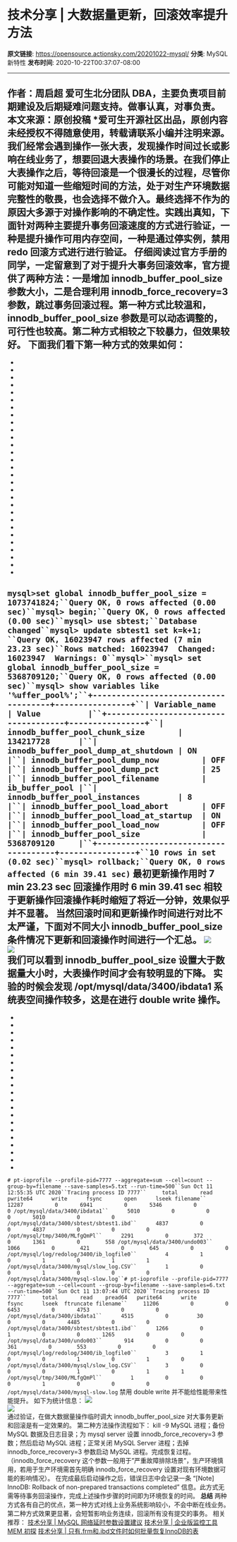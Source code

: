 # 技术分享 | 大数据量更新，回滚效率提升方法

**原文链接**: https://opensource.actionsky.com/20201022-mysql/
**分类**: MySQL 新特性
**发布时间**: 2020-10-22T00:37:07-08:00

---

作者：周启超
爱可生北分团队 DBA，主要负责项目前期建设及后期疑难问题支持。做事认真，对事负责。
本文来源：原创投稿
*爱可生开源社区出品，原创内容未经授权不得随意使用，转载请联系小编并注明来源。
我们经常会遇到操作一张大表，发现操作时间过长或影响在线业务了，想要回退大表操作的场景。在我们停止大表操作之后，等待回滚是一个很漫长的过程，尽管你可能对知道一些缩短时间的方法，处于对生产环境数据完整性的敬畏，也会选择不做介入。最终选择不作为的原因大多源于对操作影响的不确定性。实践出真知，下面针对两种主要提升事务回滚速度的方式进行验证，一种是提升操作可用内存空间，一种是通过停实例，禁用 redo 回滚方式进行进行验证。
仔细阅读过官方手册的同学，一定留意到了对于提升大事务回滚效率，官方提供了两种方法：一是增加 innodb_buffer_pool_size 参数大小，二是合理利用 innodb_force_recovery=3 参数，跳过事务回滚过程。第一种方式比较温和，innodb_buffer_pool_size 参数是可以动态调整的，可行性也较高。第二种方式相较之下较暴力，但效果较好。
下面我们看下第一种方式的效果如何：
- 
- 
- 
- 
- 
- 
- 
- 
- 
- 
- 
- 
- 
- 
- 
- 
- 
- 
- 
- 
- 
- 
- 
- 
- 
- 
- 
- 
- 
- 
`mysql>set global innodb_buffer_pool_size = 1073741824;``Query OK, 0 rows affected (0.00 sec)``mysql> begin;``Query OK, 0 rows affected (0.00 sec)``mysql> use sbtest;``Database changed``mysql> update sbtest1 set k=k+1;                                                                                                                                   ``Query OK, 16023947 rows affected (7 min 23.23 sec)``Rows matched: 16023947  Changed: 16023947  Warnings: 0``mysql>``mysql> set global innodb_buffer_pool_size = 5368709120;``Query OK, 0 rows affected (0.00 sec)``mysql> show variables like '%uffer_pool%';``+-------------------------------------+----------------+``| Variable_name                       | Value          |``+-------------------------------------+----------------+``| innodb_buffer_pool_chunk_size       | 134217728      |``| innodb_buffer_pool_dump_at_shutdown | ON             |``| innodb_buffer_pool_dump_now         | OFF            |``| innodb_buffer_pool_dump_pct         | 25             |``| innodb_buffer_pool_filename         | ib_buffer_pool |``| innodb_buffer_pool_instances        | 8              |``| innodb_buffer_pool_load_abort       | OFF            |``| innodb_buffer_pool_load_at_startup  | ON             |``| innodb_buffer_pool_load_now         | OFF            |``| innodb_buffer_pool_size             | 5368709120     |``+-------------------------------------+----------------+``10 rows in set (0.02 sec)``mysql> rollback;``Query OK, 0 rows affected (6 min 39.41 sec)`
最初更新操作用时 7 min 23.23 sec 回滚操作用时 6 min 39.41 sec 相较于更新操作回滚操作耗时缩短了将近一分钟，效果似乎并不显著。 
当然回滚时间和更新操作时间进行对比不太严谨，下面对不同大小 innodb_buffer_pool_size 条件情况下更新和回滚操作时间进行一个汇总。
![](https://opensource.actionsky.com/wp-content/uploads/2020/10/表格1.png)											
![](https://opensource.actionsky.com/wp-content/uploads/2020/10/图片1-1.png)											
我们可以看到 innodb_buffer_pool_size 设置大于数据量大小时，大表操作时间才会有较明显的下降。
实验的时候会发现 /opt/mysql/data/3400/ibdata1 系统表空间操作较多，这是在进行 double write 操作。
- 
- 
- 
- 
- 
- 
- 
- 
- 
- 
- 
- 
- 
- 
- 
- 
- 
- 
- 
- 
- 
- 
`# pt-ioprofile --profile-pid=7777 --aggregate=sum --cell=count --group-by=filename --save-samples=5.txt --run-time=500``Sun Oct 11 12:55:35 UTC 2020``Tracing process ID 7777``     total       read   pwrite64      write      fsync       open      lseek filename``     12287          0       6941          0       5346          0          0 /opt/mysql/data/3400/ibdata1``      5010          0          0          0       5010          0          0 /opt/mysql/data/3400/sbtest/sbtest1.ibd``      4837          0          0       4837          0          0          0 /opt/mysql/tmp/3400/MLfgQmPl``      2291          0        372          0       1361          0        558 /opt/mysql/data/3400/undo003``      1066          0        421          0        645          0          0 /opt/mysql/log/redolog/3400/ib_logfile0``         4          1          0          1          0          1          1 /opt/mysql/data/3400/mysql/slow_log.CSV``         1          0          0          1          0          0          0 /opt/mysql/data/3400/mysql-slow.log``# pt-ioprofile --profile-pid=7777 --aggregate=sum --cell=count --group-by=filename --save-samples=6.txt --run-time=500``Sun Oct 11 13:07:44 UTC 2020``Tracing process ID 7777``     total       read    pread64   pwrite64      write      fsync      lseek  ftruncate filename``     11206          0          0       6453          0       4753          0          0 /opt/mysql/data/3400/ibdata1``      4515          0         30          0          0       4485          0          0 /opt/mysql/data/3400/sbtest/sbtest1.ibd``      1266          0          1          0          0       1265          0          0 /opt/mysql/data/3400/undo003``       914          0          0        361          0        553          0          0 /opt/mysql/log/redolog/3400/ib_logfile0``         3          1          0          0          1          0          1          0 /opt/mysql/data/3400/mysql/slow_log.CSV``         3          0          0          0          1          0          1          1 /opt/mysql/tmp/3400/MLfgQmPl``         1          0          0          0          1          0          0          0 /opt/mysql/data/3400/mysql-slow.log`
禁用 double write 并不能给性能带来性能提升。
如下为统计信息：
![](https://opensource.actionsky.com/wp-content/uploads/2020/10/表格2.png)											
![](https://opensource.actionsky.com/wp-content/uploads/2020/10/图片2-1.png)											
通过验证，在做大数据量操作临时调大 innodb_buffer_pool_size 对大事务更新和回滚是有一定效果的。
第二种方法操作流程如下：
kill -9 MySQL 进程；备份 MySQL 数据及日志目录；为 mysql server 设置 innodb_force_recovery=3 参数；然后启动 MySQL 进程；正常关闭 MySQL Server 进程；去掉 innodb_force_recovery=3 参数启动 MySQL 进程。完成恢复过程。（innodb_force_recovery 这个参数一般用于&#8221;严重故障排除场景&#8221;，生产环境慎用，若用于生产环境需首先明确 innodb_force_recovery 设置对现有环境数据可能的影响情况）。
在完成最后启动操作之后，错误日志中会记录一条 “[Note] InnoDB: Rollback of non-prepared transactions completed” 信息。此方式无需等待事务回滚操作，完成上述操作步骤的时间即为环境恢复的时间。
**总结**
两种方式各有自己的优点，第一种方式对线上业务系统影响较小，不会中断在线业务。第二种方式效果更显著，会短暂影响业务连续，回滚所有没有提交的事务。
相关推荐：
[技术分享 | MySQL 网络延时参数设置建议](https://opensource.actionsky.com/20201013-mysql/)
[技术分享 | 企业版监控工具 MEM 初探](https://opensource.actionsky.com/20200723-mem/)
[技术分享 | 只有.frm和.ibd文件时如何批量恢复InnoDB的表](https://opensource.actionsky.com/20200718-mysql/)